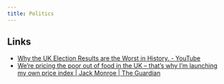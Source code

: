 ```yaml
---
title: Politics
---
```


## Links

- [Why the UK Election Results are the Worst in History. - YouTube](https://www.youtube.com/watch?v=r9rGX91rq5I)
- [We’re pricing the poor out of food in the UK – that’s why I’m launching my own price index | Jack Monroe | The Guardian](https://www.theguardian.com/society/2022/jan/22/were-pricing-the-poor-out-of-food-in-the-uk-thats-why-im-launching-my-own-price-index)